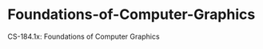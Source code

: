 Foundations-of-Computer-Graphics
================================

CS-184.1x: Foundations of Computer Graphics
